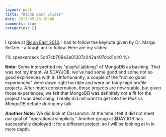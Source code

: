 ```yaml
---
layout: post
title: "Ricon East Slides"
date: 2013-05-18 16:48
comments: true
categories: []
---
```

I spoke at [Ricon East 2013](http://ricon.io/east.html).  I had to
follow the keynote given by Dr. Margo Seltzer - a tough act to
follow. Here are my slides:

<!--more-->

{% speakerdeck 5c47cb709e2e01307c042a407dcd1b40 %}

**Note:** Some interpretted my "playful jabbing" of MongoDB as
  bashing. That was not my intent. At $DAYJOB, we've had some good and
  some not so good expiriences with it. Unfortunantly, a couple of the
  "not so good experiences" were down right horrible and were on
  fairly high profile projects. After much consternation, those
  projects are now stable, but given those experiences, we felt that
  MongoDB was definitely not a fit for the project I was describing. I
  really did not want to get into the _Riak vs MongoDB_ debate during
  my talk.

**Another Note:** We did look at Cassandra. At the time I felt it did
  not meet our goal of "operational simplicity." Another group at
  $DAYJOB has successfully deployed it for a different project, so I
  will be looking at in in more depth.
  
